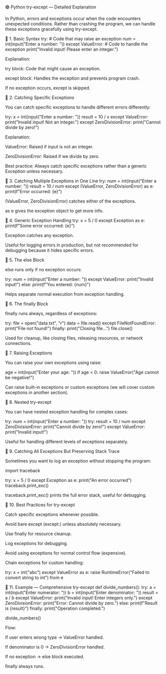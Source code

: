 🟢 Python try-except — Detailed Explanation

In Python, errors and exceptions occur when the code encounters unexpected conditions. Rather than crashing the program, we can handle these exceptions gracefully using try-except.

🔹 1. Basic Syntax
try:
    # Code that may raise an exception
    num = int(input("Enter a number: "))
except ValueError:
    # Code to handle the exception
    print("Invalid input! Please enter an integer.")


Explanation:

try block: Code that might cause an exception.

except block: Handles the exception and prevents program crash.

If no exception occurs, except is skipped.

🔹 2. Catching Specific Exceptions

You can catch specific exceptions to handle different errors differently:

try:
    x = int(input("Enter a number: "))
    result = 10 / x
except ValueError:
    print("Invalid input! Not an integer.")
except ZeroDivisionError:
    print("Cannot divide by zero!")


Explanation:

ValueError: Raised if input is not an integer.

ZeroDivisionError: Raised if we divide by zero.

Best practice: Always catch specific exceptions rather than a generic Exception unless necessary.

🔹 3. Catching Multiple Exceptions in One Line
try:
    num = int(input("Enter a number: "))
    result = 10 / num
except (ValueError, ZeroDivisionError) as e:
    print(f"Error occurred: {e}")


(ValueError, ZeroDivisionError) catches either of the exceptions.

as e gives the exception object to get more info.

🔹 4. Generic Exception Handling
try:
    x = 5 / 0
except Exception as e:
    print(f"Some error occurred: {e}")


Exception catches any exception.

Useful for logging errors in production, but not recommended for debugging because it hides specific errors.

🔹 5. The else Block

else runs only if no exception occurs:

try:
    num = int(input("Enter a number: "))
except ValueError:
    print("Invalid input!")
else:
    print(f"You entered: {num}")


Helps separate normal execution from exception handling.

🔹 6. The finally Block

finally runs always, regardless of exceptions:

try:
    file = open("data.txt", "r")
    data = file.read()
except FileNotFoundError:
    print("File not found!")
finally:
    print("Closing file...")
    file.close()


Used for cleanup, like closing files, releasing resources, or network connections.

🔹 7. Raising Exceptions

You can raise your own exceptions using raise:

age = int(input("Enter your age: "))
if age < 0:
    raise ValueError("Age cannot be negative!")


Can raise built-in exceptions or custom exceptions (we will cover custom exceptions in another section).

🔹 8. Nested try-except

You can have nested exception handling for complex cases:

try:
    num = int(input("Enter a number: "))
    try:
        result = 10 / num
    except ZeroDivisionError:
        print("Cannot divide by zero!")
except ValueError:
    print("Invalid input!")


Useful for handling different levels of exceptions separately.

🔹 9. Catching All Exceptions But Preserving Stack Trace

Sometimes you want to log an exception without stopping the program:

import traceback

try:
    x = 5 / 0
except Exception as e:
    print("An error occurred")
    traceback.print_exc()


traceback.print_exc() prints the full error stack, useful for debugging.

🔹 10. Best Practices for try-except

Catch specific exceptions whenever possible.

Avoid bare except (except:) unless absolutely necessary.

Use finally for resource cleanup.

Log exceptions for debugging.

Avoid using exceptions for normal control flow (expensive).

Chain exceptions for custom handling:

try:
    x = int("abc")
except ValueError as e:
    raise RuntimeError("Failed to convert string to int") from e

🔹 11. Example — Comprehensive try-except
def divide_numbers():
    try:
        a = int(input("Enter numerator: "))
        b = int(input("Enter denominator: "))
        result = a / b
    except ValueError:
        print("Invalid input! Enter integers only.")
    except ZeroDivisionError:
        print("Error: Cannot divide by zero.")
    else:
        print(f"Result is {result}")
    finally:
        print("Operation completed.")

divide_numbers()


Flow:

If user enters wrong type → ValueError handled.

If denominator is 0 → ZeroDivisionError handled.

If no exception → else block executed.

finally always runs.